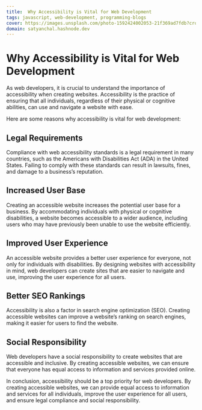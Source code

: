```yaml
---
title:  Why Accessibility is Vital for Web Development
tags: javascript, web-development, programming-blogs
cover: https://images.unsplash.com/photo-1592424002053-21f369ad7fdb?crop=entropy&cs=tinysrgb&fit=max&fm=jpg&ixid=MnwzNDExMjB8MHwxfHNlYXJjaHwzMHx8cHJvZ3JhbW1pbmd8ZW58MHx8fHwxNjc5MTc2Nzkx&ixlib=rb-4.0.3&q=80&w=1080
domain: satyanchal.hashnode.dev
--- 
```

# Why Accessibility is Vital for Web Development

As web developers, it is crucial to understand the importance of accessibility when creating websites. Accessibility is the practice of ensuring that all individuals, regardless of their physical or cognitive abilities, can use and navigate a website with ease. 

Here are some reasons why accessibility is vital for web development:

## Legal Requirements

Compliance with web accessibility standards is a legal requirement in many countries, such as the Americans with Disabilities Act (ADA) in the United States. Failing to comply with these standards can result in lawsuits, fines, and damage to a business’s reputation.

## Increased User Base

Creating an accessible website increases the potential user base for a business. By accommodating individuals with physical or cognitive disabilities, a website becomes accessible to a wider audience, including users who may have previously been unable to use the website efficiently.

## Improved User Experience

An accessible website provides a better user experience for everyone, not only for individuals with disabilities. By designing websites with accessibility in mind, web developers can create sites that are easier to navigate and use, improving the user experience for all users.

## Better SEO Rankings

Accessibility is also a factor in search engine optimization (SEO). Creating accessible websites can improve a website’s ranking on search engines, making it easier for users to find the website.

## Social Responsibility

Web developers have a social responsibility to create websites that are accessible and inclusive. By creating accessible websites, we can ensure that everyone has equal access to information and services provided online.

In conclusion, accessibility should be a top priority for web developers. By creating accessible websites, we can provide equal access to information and services for all individuals, improve the user experience for all users, and ensure legal compliance and social responsibility.
